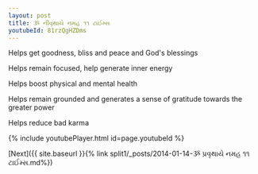 ```yaml
---
layout: post
title: ૐ નીવૃથાયે નમહ ૧૧ ટાઈમ્સ
youtubeId: 81rzQgHZDms
---
```

 
 
Helps get goodness, bliss and peace and God's blessings
 
Helps remain focused, help generate inner energy 
 
Helps boost physical and mental health 
 
Helps remain grounded and generates a sense of gratitude towards the greater power 
 
Helps reduce bad karma
 
 
 
 


{% include youtubePlayer.html id=page.youtubeId %}
 
[Next]({{ site.baseurl }}{% link  split1/_posts/2014-01-14-ૐ પ્રવૃથાયે નમહ ૧૧ ટાઈમ્સ.md%})
 
